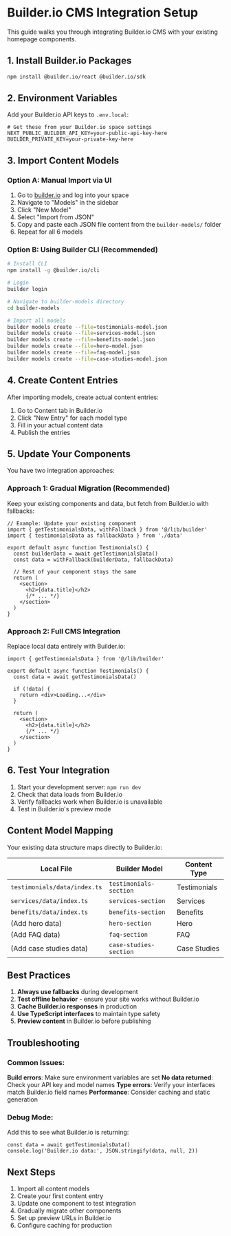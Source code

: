 # Builder.io CMS Integration Setup

This guide walks you through integrating Builder.io CMS with your existing homepage components.

## 1. Install Builder.io Packages

```bash
npm install @builder.io/react @builder.io/sdk
```

## 2. Environment Variables

Add your Builder.io API keys to `.env.local`:

```env
# Get these from your Builder.io space settings
NEXT_PUBLIC_BUILDER_API_KEY=your-public-api-key-here
BUILDER_PRIVATE_KEY=your-private-key-here
```

## 3. Import Content Models

### Option A: Manual Import via UI
1. Go to [builder.io](https://builder.io) and log into your space
2. Navigate to "Models" in the sidebar
3. Click "New Model" 
4. Select "Import from JSON"
5. Copy and paste each JSON file content from the `builder-models/` folder
6. Repeat for all 6 models

### Option B: Using Builder CLI (Recommended)
```bash
# Install CLI
npm install -g @builder.io/cli

# Login
builder login

# Navigate to builder-models directory
cd builder-models

# Import all models
builder models create --file=testimonials-model.json
builder models create --file=services-model.json  
builder models create --file=benefits-model.json
builder models create --file=hero-model.json
builder models create --file=faq-model.json
builder models create --file=case-studies-model.json
```

## 4. Create Content Entries

After importing models, create actual content entries:

1. Go to Content tab in Builder.io
2. Click "New Entry" for each model type
3. Fill in your actual content data
4. Publish the entries

## 5. Update Your Components

You have two integration approaches:

### Approach 1: Gradual Migration (Recommended)
Keep your existing components and data, but fetch from Builder.io with fallbacks:

```tsx
// Example: Update your existing component
import { getTestimonialsData, withFallback } from '@/lib/builder'
import { testimonialsData as fallbackData } from './data'

export default async function Testimonials() {
  const builderData = await getTestimonialsData()
  const data = withFallback(builderData, fallbackData)
  
  // Rest of your component stays the same
  return (
    <section>
      <h2>{data.title}</h2>
      {/* ... */}
    </section>
  )
}
```

### Approach 2: Full CMS Integration
Replace local data entirely with Builder.io:

```tsx
import { getTestimonialsData } from '@/lib/builder'

export default async function Testimonials() {
  const data = await getTestimonialsData()
  
  if (!data) {
    return <div>Loading...</div>
  }
  
  return (
    <section>
      <h2>{data.title}</h2>
      {/* ... */}
    </section>
  )
}
```

## 6. Test Your Integration

1. Start your development server: `npm run dev`
2. Check that data loads from Builder.io
3. Verify fallbacks work when Builder.io is unavailable
4. Test in Builder.io's preview mode

## Content Model Mapping

Your existing data structure maps directly to Builder.io:

| Local File | Builder Model | Content Type |
|------------|---------------|--------------|
| `testimonials/data/index.ts` | `testimonials-section` | Testimonials |
| `services/data/index.ts` | `services-section` | Services |
| `benefits/data/index.ts` | `benefits-section` | Benefits |
| (Add hero data) | `hero-section` | Hero |
| (Add FAQ data) | `faq-section` | FAQ |
| (Add case studies data) | `case-studies-section` | Case Studies |

## Best Practices

1. **Always use fallbacks** during development
2. **Test offline behavior** - ensure your site works without Builder.io
3. **Cache Builder.io responses** in production
4. **Use TypeScript interfaces** to maintain type safety
5. **Preview content** in Builder.io before publishing

## Troubleshooting

### Common Issues:

**Build errors**: Make sure environment variables are set
**No data returned**: Check your API key and model names
**Type errors**: Verify your interfaces match Builder.io field names
**Performance**: Consider caching and static generation

### Debug Mode:
Add this to see what Builder.io is returning:

```tsx
const data = await getTestimonialsData()
console.log('Builder.io data:', JSON.stringify(data, null, 2))
```

## Next Steps

1. Import all content models
2. Create your first content entry
3. Update one component to test integration
4. Gradually migrate other components
5. Set up preview URLs in Builder.io
6. Configure caching for production